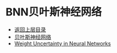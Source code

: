 # BNN贝叶斯神经网络

* [返回上层目录](../deep-learning.md)
* [贝叶斯神经网络](beyesian-neural-network/beyesian-neural-network.md)
* [Weight Uncertainty in Neural Networks](weight-uncertainty-in-neural-networks/Weight-Uncertainty-in-Neural-Networks.md)


